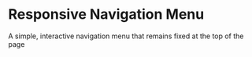 # Responsive Navigation Menu

A simple, interactive navigation menu that remains fixed at the top of the page
